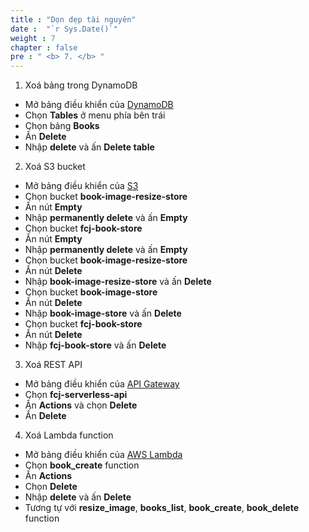 ```yaml
---
title : "Dọn dẹp tài nguyên"
date :  "`r Sys.Date()`" 
weight : 7
chapter : false
pre : " <b> 7. </b> "
---
```

1. Xoá bảng trong DynamoDB
- Mở bảng điều khiển của [DynamoDB](https://ap-southeast-2.console.aws.amazon.com/dynamodbv2/home?region=ap-southeast-2#dashboard)
- Chọn **Tables** ở menu phía bên trái
- Chọn bảng **Books**
- Ấn **Delete**
- Nhập **delete** và ấn **Delete table**
2. Xoá S3 bucket
- Mở bảng điều khiển của [S3](https://s3.console.aws.amazon.com/s3/buckets?region=ap-southeast-2)
- Chọn bucket **book-image-resize-store**
- Ấn nút **Empty**
- Nhập **permanently delete** và ấn **Empty**
- Chọn bucket **fcj-book-store**
- Ấn nút **Empty**
- Nhập **permanently delete** và ấn **Empty**
- Chọn bucket **book-image-resize-store**
- Ấn nút **Delete**
- Nhập **book-image-resize-store** và ấn **Delete**
- Chọn bucket **book-image-store**
- Ấn nút **Delete**
- Nhập **book-image-store** và ấn **Delete**
- Chọn bucket **fcj-book-store**
- Ấn nút **Delete**
- Nhập **fcj-book-store** và ấn **Delete**
3. Xoá REST API
- Mở bảng điều khiển của [API Gateway](https://ap-southeast-2.console.aws.amazon.com/apigateway/main/apis?region=ap-southeast-2#)
- Chọn **fcj-serverless-api**
- Ấn **Actions** và chọn **Delete**
- Ấn **Delete**
4. Xoá Lambda function
- Mở bảng điều khiển của [AWS Lambda](https://ap-southeast-2.console.aws.amazon.com/lambda/home?region=ap-southeast-2#/functions)
- Chọn **book_create** function
- Ấn **Actions**
- Chọn **Delete**
- Nhập **delete** và ấn **Delete**
- Tương tự với **resize_image**, **books_list**, **book_create**, **book_delete** function
